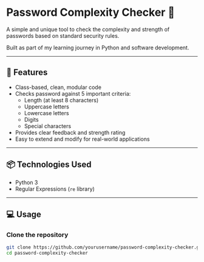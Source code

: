# Password Complexity Checker 🔐

A simple and unique tool to check the complexity and strength of passwords based on standard security rules.

Built as part of my learning journey in Python and software development.

---

## 🚀 Features

- Class-based, clean, modular code
- Checks password against 5 important criteria:
  - Length (at least 8 characters)
  - Uppercase letters
  - Lowercase letters
  - Digits
  - Special characters
- Provides clear feedback and strength rating
- Easy to extend and modify for real-world applications

---

## 📦 Technologies Used

- Python 3
- Regular Expressions (`re` library)

---

## 💻 Usage

### Clone the repository

```bash
git clone https://github.com/yourusername/password-complexity-checker.git
cd password-complexity-checker
